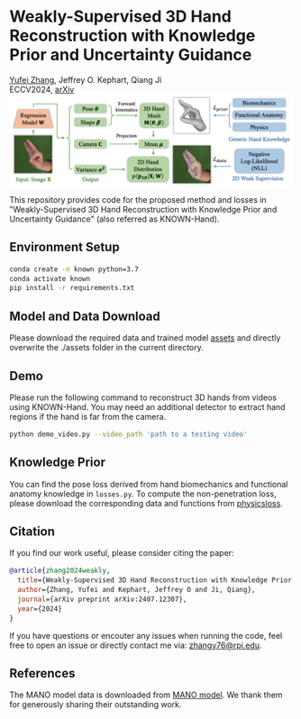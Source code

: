 # **Weakly-Supervised 3D Hand Reconstruction with Knowledge Prior and Uncertainty Guidance** <br />
  [Yufei Zhang](https://zhangy76.github.io/), Jeffrey O. Kephart, Qiang Ji <br /> 
  ECCV2024, [arXiv](https://arxiv.org/abs/2407.12307) <br />
![](method.png)


This repository provides code for the proposed method and losses in "Weakly-Supervised 3D Hand Reconstruction with Knowledge Prior and Uncertainty Guidance" (also referred as KNOWN-Hand). 


## Environment Setup
```bash
conda create -n known python=3.7
conda activate known
pip install -r requirements.txt
```


## Model and Data Download
Please download the required data and trained model [assets](https://www.dropbox.com/scl/fo/i1hcyituupidft9ythj0m/AF5DFK8NurBFNBkFC4oMswg?rlkey=ag7htv1a2eycwpkqva5r9vpqr&dl=0) and directly overwrite the ./assets folder in the current directory. 


## Demo
Please run the following command to reconstruct 3D hands from videos using KNOWN-Hand. You may need an additional detector to extract hand regions if the hand is far from the camera.
```bash
python demo_video.py --video_path 'path to a testing video'
```


## Knowledge Prior
You can find the pose loss derived from hand biomechanics and functional anatomy knowledge in ```losses.py```. To compute the non-penetration loss, please download the corresponding data and functions from [physicsloss](https://www.dropbox.com/scl/fo/ne0jz6ycv8ncf4zb2w2wp/AAAn8ByyloB8J6_w6DBrutQ?rlkey=epglb24z0a5ro7bnsbl123sjl&dl=0). 


## Citation
If you find our work useful, please consider citing the paper:
```bibtex
@article{zhang2024weakly,
  title={Weakly-Supervised 3D Hand Reconstruction with Knowledge Prior and Uncertainty Guidance},
  author={Zhang, Yufei and Kephart, Jeffrey O and Ji, Qiang},
  journal={arXiv preprint arXiv:2407.12307},
  year={2024}
}
```

If you have questions or encouter any issues when running the code, feel free to open an issue or directly contact me via: zhangy76@rpi.edu.

## References
The MANO model data is downloaded from [MANO model](https://mano.is.tue.mpg.de/). We thank them for generously sharing their outstanding work.

